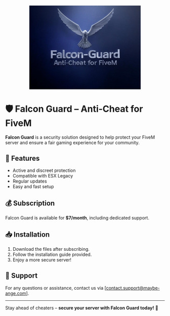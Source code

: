 <p align="center">
  <img src="https://github.com/MaybeAnge/Images/blob/main/falcon-guard.png" style="width: 70%;">
</p>

# 🛡️ Falcon Guard – Anti-Cheat for FiveM  

**Falcon Guard** is a security solution designed to help protect your FiveM server and ensure a fair gaming experience for your community.  

## 📌 Features  
- Active and discreet protection  
- Compatible with ESX Legacy
- Regular updates  
- Easy and fast setup  

## 💰 Subscription  
Falcon Guard is available for **$7/month**, including dedicated support.  

## 📥 Installation  
1. Download the files after subscribing.  
2. Follow the installation guide provided.  
3. Enjoy a more secure server!  

## 📩 Support  
For any questions or assistance, contact us via [contact.support@maybe-ange.com].  

---
  
Stay ahead of cheaters – **secure your server with Falcon Guard today!** 🚀  
